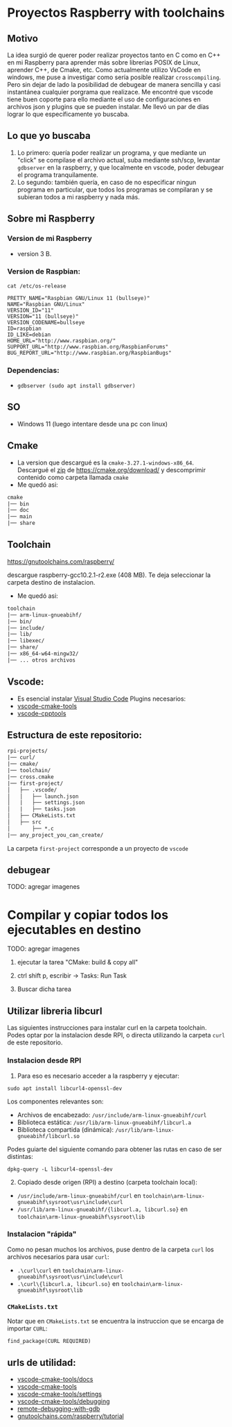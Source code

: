 # Proyectos Raspberry with toolchains

## Motivo
La idea surgió de querer poder realizar proyectos tanto en C como en C++ en mi Raspberry
para aprender más sobre librerias POSIX de Linux, aprender C++, de Cmake, etc.
Como actualmente utilizo VsCode en windows, me puse a investigar como sería
posible realizar `crosscompiling`. Pero sin dejar de lado la posibilidad de debugear de manera
sencilla y casi instantánea cualquier porgrama que realizace. Me encontré que vscode
tiene buen coporte para ello mediante el uso de configuraciones en archivos json y plugins
que se pueden instalar. Me llevó un par de días lograr lo que específicamente yo buscaba.

## Lo que yo buscaba
1. Lo primero: quería poder realizar un programa, y que mediante un "click" se compilase el archivo
actual, suba mediante ssh/scp, levantar `gdbserver` en la raspberry, y que localmente
en vscode, poder debugear el programa tranquilamente.
2. Lo segundo: también quería, en caso de no especificar ningun programa en particular,
que todos los programas se compilaran y se subieran todos a mi raspberry y nada más.

## Sobre mi Raspberry

### Version de mi Raspberry
- version 3 B.

### Version de Raspbian:
```
cat /etc/os-release

PRETTY_NAME="Raspbian GNU/Linux 11 (bullseye)"
NAME="Raspbian GNU/Linux"
VERSION_ID="11"
VERSION="11 (bullseye)"
VERSION_CODENAME=bullseye
ID=raspbian
ID_LIKE=debian
HOME_URL="http://www.raspbian.org/"
SUPPORT_URL="http://www.raspbian.org/RaspbianForums"
BUG_REPORT_URL="http://www.raspbian.org/RaspbianBugs"
```

### Dependencias:

- `gdbserver (sudo apt install gdbserver)`

## SO
- Windows 11 (luego intentare desde una pc con linux)

## Cmake
- La version que descargué es la `cmake-3.27.1-windows-x86_64`. Descargué el [zip](https://github.com/Kitware/CMake/releases/download/v3.27.1/cmake-3.27.1-windows-x86_64.zip) de https://cmake.org/download/ y
descomprimir contenido como carpeta llamada `cmake`
- Me quedó asi:
```txt
cmake
|── bin
|── doc
|── main
|── share

```

## Toolchain
https://gnutoolchains.com/raspberry/

descargue raspberry-gcc10.2.1-r2.exe (408 MB). Te deja seleccionar la carpeta destino de instalacion.
- Me quedó asi:
```txt
toolchain
|── arm-linux-gnueabihf/
|── bin/
|── include/
|── lib/
|── libexec/
|── share/
|── x86_64-w64-mingw32/
|── ... otros archivos
```

## Vscode:
- Es esencial instalar [Visual Studio Code](https://code.visualstudio.com/download)
Plugins necesarios:
- [vscode-cmake-tools](https://marketplace.visualstudio.com/items?itemName=ms-vscode.cmake-tools)
- [vscode-cpptools](https://marketplace.visualstudio.com/items?itemName=ms-vscode.cpptools)

## Estructura de este repositorio:

```txt
rpi-projects/
|── curl/
|── cmake/
|── toolchain/
|── cross.cmake
|── first-project/
│   ├── .vscode/
│   │   ├── launch.json
│   |   ├── settings.json
│   |   ├── tasks.json
│   ├── CMakeLists.txt
│   ├── src
│       ├── *.c 
|── any_project_you_can_create/
```

La carpeta `first-project` corresponde a un proyecto de `vscode`

## debugear

TODO: agregar imagenes


# Compilar y copiar todos los ejecutables en destino

TODO: agregar imagenes

1. ejecutar la tarea "CMake: build & copy all"

2. ctrl shift p, escribir -> Tasks: Run Task

3. Buscar dicha tarea


## Utilizar libreria libcurl

Las siguientes instrucciones para instalar curl en la carpeta toolchain.
Podes optar por la instalacion desde RPI, o directa utilizando la carpeta
`curl` de este repositorio.

### Instalacion desde RPI

1. Para eso es necesario acceder a la raspberry y ejecutar:

`sudo apt install libcurl4-openssl-dev`

Los componentes relevantes son:

- Archivos de encabezado: `/usr/include/arm-linux-gnueabihf/curl`
- Biblioteca estática: `/usr/lib/arm-linux-gnueabihf/libcurl.a`
- Biblioteca compartida (dinámica): `/usr/lib/arm-linux-gnueabihf/libcurl.so`

Podes guiarte del siguiente comando para obtener las rutas en caso de ser distintas:

`dpkg-query -L libcurl4-openssl-dev`

2. Copiado desde origen (RPI) a destino (carpeta toolchain local):

- `/usr/include/arm-linux-gnueabihf/curl` en `toolchain\arm-linux-gnueabihf\sysroot\usr\include\curl`
- `/usr/lib/arm-linux-gnueabihf/{libcurl.a, libcurl.so}` en `toolchain\arm-linux-gnueabihf\sysroot\lib`


### Instalacion "rápida"

Como no pesan muchos los archivos, puse dentro de la carpeta `curl` los archivos necesarios
para usar `curl`:

- `.\curl\curl` en `toolchain\arm-linux-gnueabihf\sysroot\usr\include\curl`
- `.\curl\{libcurl.a, libcurl.so}` en `toolchain\arm-linux-gnueabihf\sysroot\lib`

### `CMakeLists.txt`

Notar que en `CMakeLists.txt` se encuentra la instruccion que se encarga de importar `CURL`:

`find_package(CURL REQUIRED)`

## urls de utilidad:
- [vscode-cmake-tools/docs](https://github.com/microsoft/vscode-cmake-tools/tree/main/docs)
- [vscode-cmake-tools](https://vector-of-bool.github.io/docs/vscode-cmake-tools/)
- [vscode-cmake-tools/settings](https://vector-of-bool.github.io/docs/vscode-cmake-tools/settings.html)
- [vscode-cmake-tools/debugging](https://vector-of-bool.github.io/docs/vscode-cmake-tools/debugging.html)
- [remote-debugging-with-gdb](https://enes-ozturk.medium.com/remote-debugging-with-gdb-b4b0ca45b8c1)
- [gnutoolchains.com/raspberry/tutorial](https://gnutoolchains.com/raspberry/tutorial/)